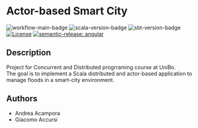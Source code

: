 # Actor-based Smart City
![workflow-main-badge](https://github.com/andrea-acampora/actor-smart-city/actions/workflows/build.yml/badge.svg?branch=main)
![scala-version-badge](https://img.shields.io/badge/scala-3.1.1-red)
![sbt-version-badge](https://img.shields.io/badge/sbt-1.6.2-red)
[![License](https://img.shields.io/badge/License-Apache_2.0-blue.svg)](https://opensource.org/licenses/Apache-2.0)
[![semantic-release: angular](https://img.shields.io/badge/semantic--release-angular-e10079?logo=semantic-release)](https://github.com/semantic-release/semantic-release)

## Description
Project for Concurrent and Distributed progrraming course at UniBo. \
The goal is to implement a Scala distributed and actor-based application to manage floods in a smart-city environment.

## Authors
- Andrea Acampora
- Giacomo Accursi

